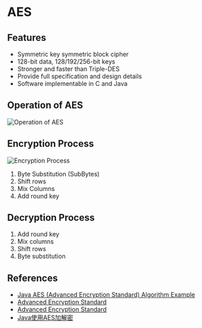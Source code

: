 # AES

## Features
- Symmetric key symmetric block cipher
- 128-bit data, 128/192/256-bit keys
- Stronger and faster than Triple-DES
- Provide full specification and design details
- Software implementable in C and Java

## Operation of AES
![Operation of AES](https://www.wailian.work/images/2018/03/14/OperationofAES.jpg)

## Encryption Process
![Encryption Process](https://www.wailian.work/images/2018/03/14/EncryptionProcess.jpg)

1. Byte Substitution (SubBytes)
1. Shift rows
1. Mix Columns
1. Add round key

## Decryption Process
1. Add round key
1. Mix columns
1. Shift rows
1. Byte substitution

## References
- [Java AES (Advanced Encryption Standard) Algorithm Example](https://howtodoinjava.com/security/java-aes-encryption-example/)
- [Advanced Encryption Standard](http://www.java2s.com/Tutorial/Java/0490__Security/0320__Digital-Signature-Algorithm.htm)
- [Advanced Encryption Standard](https://www.tutorialspoint.com/cryptography/advanced_encryption_standard.htm)
- [Java使用AES加解密](http://blog.csdn.net/elim168/article/details/73456866)